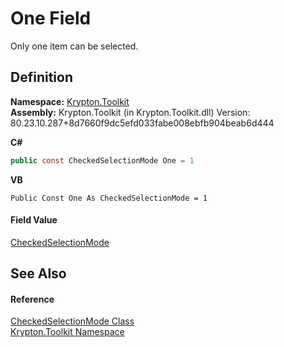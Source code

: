 # One Field


Only one item can be selected.



## Definition
**Namespace:** <a href="79d2eac2-21f4-54ff-7552-b20c33c30600.md">Krypton.Toolkit</a>  
**Assembly:** Krypton.Toolkit (in Krypton.Toolkit.dll) Version: 80.23.10.287+8d7660f9dc5efd033fabe008ebfb904beab6d444

**C#**
``` C#
public const CheckedSelectionMode One = 1
```
**VB**
``` VB
Public Const One As CheckedSelectionMode = 1
```



#### Field Value
<a href="4f5c35f6-15a5-32ab-a21a-32e701ed1e48.md">CheckedSelectionMode</a>

## See Also


#### Reference
<a href="4f5c35f6-15a5-32ab-a21a-32e701ed1e48.md">CheckedSelectionMode Class</a>  
<a href="79d2eac2-21f4-54ff-7552-b20c33c30600.md">Krypton.Toolkit Namespace</a>  
